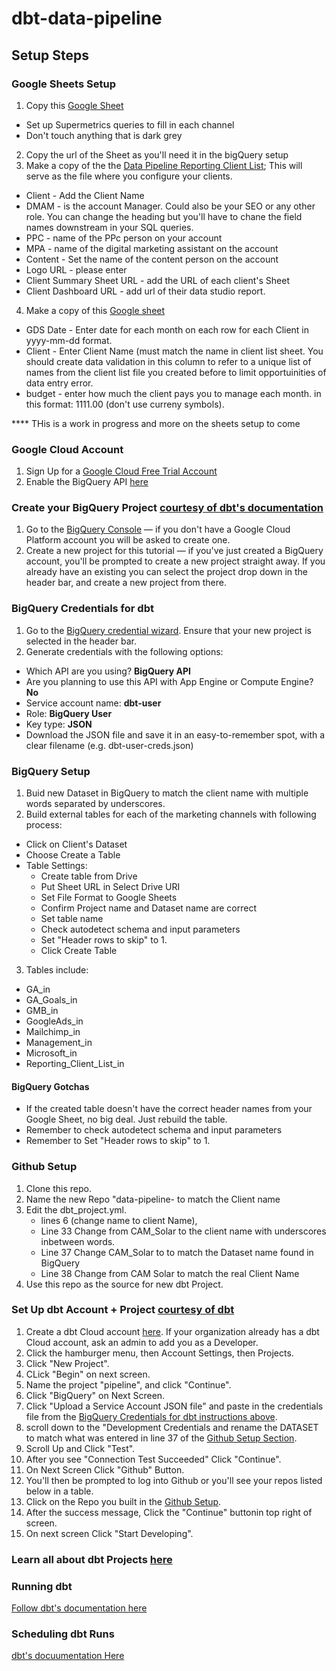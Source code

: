 # dbt-data-pipeline

## Setup Steps


### Google Sheets Setup
1. Copy this [Google Sheet](https://docs.google.com/spreadsheets/d/1EfFQGhvpjnEb5wUB3dRHQPNEwZq55w9rEAIqmejV92I/copy)
  * Set up Supermetrics queries to fill in each channel
  * Don't touch anything that is dark grey
2. Copy the url of the Sheet as you'll need it in the bigQuery setup
3. Make a copy of the the [Data Pipeline Reporting Client List](https://docs.google.com/spreadsheets/d/1JBsXYUCLM9qQ18pdXLH4pOpmra7nRtUVFsTmsKvLWOQ/copy);  This will serve as the file where you configure your clients.
  * Client - Add the Client Name
  * DMAM - is the account Manager.  Could also be your SEO or any other role.  You can change the heading but you'll have to chane the field names downstream in your SQL queries.
  * PPC - name of the PPc person on your account
  * MPA - name of the digital marketing assistant on the account
  * Content - Set the name of the content person on the account
  * Logo URL - please enter
  * Client Summary Sheet URL - add the URL of each client's Sheet
  * Client Dashboard URL - add url of their data studio report.
4. Make a copy of this [Google sheet](https://docs.google.com/spreadsheets/d/1PkOV-AzmeuVxmWAEaFRvj7dLUz7UTpCSiS4EDEERPVw/copy)
  * GDS Date - Enter date for each month on each row for each Client in yyyy-mm-dd format.
  * Client - Enter Client Name (must match the name in client list sheet.  You should create data validation in this column to refer to a unique list of names from the client list file you created before to limit opportuinities of data entry error.
  * budget - enter how much the client pays you to manage each month.  in this format: 1111.00 (don't use curreny symbols).

**** THis is a work in progress and more on the sheets setup to come 

### Google Cloud Account 
1. Sign Up for a [Google Cloud Free Trial Account](https://console.cloud.google.com/freetrial)
2. Enable the BigQuery API [here](https://console.cloud.google.com/apis/library/bigquery.googleapis.com?q=bigquery)

### Create your BigQuery Project [courtesy of dbt's documentation](https://docs.getdbt.com/tutorial/setting-up)
1. Go to the [BigQuery Console](https://console.cloud.google.com/bigquery) — if you don't have a Google Cloud Platform account you will be asked to create one.
2. Create a new project for this tutorial — if you've just created a BigQuery account, you'll be prompted to create a new project straight away. If you already have an existing you can select the project drop down in the header bar, and create a new project from there.

### BigQuery Credentials for dbt
1. Go to the [BigQuery credential wizard](https://console.cloud.google.com/apis/credentials/wizard). Ensure that your new project is selected in the header bar.
2. Generate credentials with the following options:
 * Which API are you using? **BigQuery API**
 * Are you planning to use this API with App Engine or Compute Engine? **No**
 * Service account name: **dbt-user**
 * Role: **BigQuery User**
 * Key type: **JSON**
 * Download the JSON file and save it in an easy-to-remember spot, with a clear filename (e.g. dbt-user-creds.json)

### BigQuery Setup
1. Buid new Dataset in BigQuery to match the client name with multiple words separated by underscores.
2. Build external tables for each of the marketing channels with following process:
  * Click on Client's Dataset
  * Choose Create a Table
  * Table Settings:
    * Create table from Drive
    * Put Sheet URL in Select Drive URI
    * Set File Format to Google Sheets
    * Confirm Project name and Dataset name are correct
    * Set table name
    * Check autodetect schema and input parameters
    * Set "Header rows to skip" to 1.
    * Click Create Table
3. Tables include:
  * GA_in
  * GA_Goals_in
  * GMB_in
  * GoogleAds_in
  * Mailchimp_in
  * Management_in
  * Microsoft_in
  * Reporting_Client_List_in

#### BigQuery Gotchas
* If the created table doesn't have the correct header names from your Google Sheet, no big deal.  Just rebuild the table.
* Remember to check autodetect schema and input parameters
* Remember to Set "Header rows to skip" to 1.

### Github Setup
1. Clone this repo.
2. Name the new Repo "data-pipeline-<clientname> to match the Client name 
3. Edit the dbt_project.yml.
   * lines 6 (change name to client Name), 
   * Line 33 Change from CAM_Solar to the client name with underscores inbetween words.
   * Line 37 Change CAM_Solar to to match the Dataset name found in BigQuery
   * Line 38 Change from CAM Solar to match the real Client Name
4. Use this repo as the source for new dbt Project.

### Set Up dbt Account + Project [courtesy of dbt](https://docs.getdbt.com/tutorial/create-a-project-dbt-cloud/)
1. Create a dbt Cloud account [here](https://cloud.getdbt.com/signup/). If your organization already has a dbt Cloud account, ask an admin to add you as a Developer.
2. Click the hamburger menu, then Account Settings, then Projects.
4. Click "New Project".
5. CLick "Begin" on next screen.
6. Name the project "pipeline", and click "Continue".
7. Click "BigQuery" on Next Screen.
8. Click "Upload a Service Account JSON file" and paste in the credentials file from the [BigQuery Credentials for dbt instructions above](https://github.com/noahlearner/data-pipeline/blob/master/README.md#bigquery-credentials-for-dbt).
9. scroll down to the "Development Credentials and rename the DATASET to match what was entered in line 37 of the [Github Setup Section](https://github.com/noahlearner/data-pipeline/blob/master/README.md#github-setup).
10. Scroll Up and Click "Test".
11. After you see "Connection Test Succeeded" Click "Continue".
12. On Next Screen Click "Github" Button.
13. You'll then be prompted to log into Github or you'll see your repos listed below in a table.
14. Click on the Repo you built in the [Github Setup](https://github.com/noahlearner/data-pipeline/blob/master/README.md#github-setup).
15. After the success message, Click the "Continue" buttonin top right of screen.
16. On next screen Click "Start Developing".

### Learn all about dbt Projects [here](https://docs.getdbt.com/docs/building-a-dbt-project/projects)

### Running dbt
[Follow dbt's documentation here](https://docs.getdbt.com/docs/running-a-dbt-project/using-the-dbt-ide#compiling-and-running-sql) 

### Scheduling dbt Runs
[dbt's docuumentation Here]()
